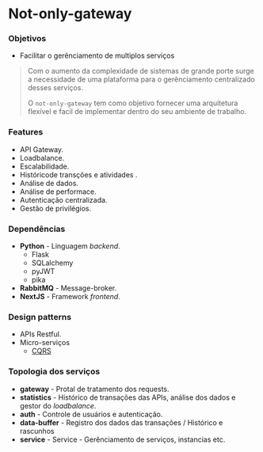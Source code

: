 # Not-only-gateway

### Objetivos
- Facilitar o gerênciamento de multiplos serviços
> Com o aumento da complexidade de sistemas de grande porte surge a necessidade de uma plataforma para o gerênciamento centralizado desses serviços.
>
> O `not-only-gateway` tem como objetivo fornecer uma arquitetura flexível e facil de implementar dentro do seu ambiente de trabalho.

### Features 
- API Gateway.
- Loadbalance.
- Escalabilidade.
- Históricode transções e atividades .
- Análise de dados.
- Análise de performace.
- Autenticação centralizada.
- Gestão de privilégios.

### Dependências 
- **Python** - Linguagem *backend*.
  - Flask
  - SQLalchemy
  - pyJWT
  - pika
- **RabbitMQ** - Message-broker.
- **NextJS** - Framework *frontend*.

### Design patterns
- APIs Restful.
- Micro-serviços
  - [CQRS](https://microservices.io/patterns/data/cqrs.html)
  
### Topologia dos serviços

- **gateway** - Protal de tratamento dos requests.
- **statistics** - Histórico de transações das APIs, análise dos dados e gestor do *loadbalance*.
- **auth** - Controle de usuários e autenticação.
- **data-buffer** - Registro dos dados das transações / Histórico e rascunhos
- **service** - Service - Gerênciamento de serviços, instancias etc.

